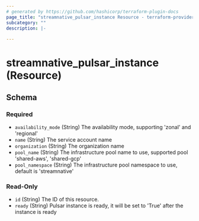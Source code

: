 ```yaml
---
# generated by https://github.com/hashicorp/terraform-plugin-docs
page_title: "streamnative_pulsar_instance Resource - terraform-provider-streamnative"
subcategory: ""
description: |-
  
---
```


# streamnative_pulsar_instance (Resource)





<!-- schema generated by tfplugindocs -->
## Schema

### Required

- `availability_mode` (String) The availability mode, supporting 'zonal' and 'regional'
- `name` (String) The service account name
- `organization` (String) The organization name
- `pool_name` (String) The infrastructure pool name to use, supported pool 'shared-aws', 'shared-gcp'
- `pool_namespace` (String) The infrastructure pool namespace to use, default is 'streamnative'

### Read-Only

- `id` (String) The ID of this resource.
- `ready` (String) Pulsar instance is ready, it will be set to 'True' after the instance is ready


